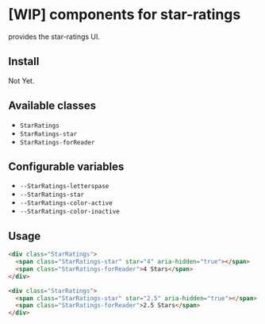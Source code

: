 # [WIP] components for star-ratings

provides the star-ratings UI.

## Install

Not Yet.

## Available classes

* `StarRatings`
* `StarRatings-star`
* `StarRatings-forReader`

## Configurable variables

* `--StarRatings-letterspase`
* `--StarRatings-star`
* `--StarRatings-color-active`
* `--StarRatings-color-inactive`

## Usage

```html
<div class="StarRatings">
  <span class="StarRatings-star" star="4" aria-hidden="true"></span>
  <span class="StarRatings-forReader">4 Stars</span>
</div>

<div class="StarRatings">
  <span class="StarRatings-star" star="2.5" aria-hidden="true"></span>
  <span class="StarRatings-forReader">2.5 Stars</span>
</div>
```
